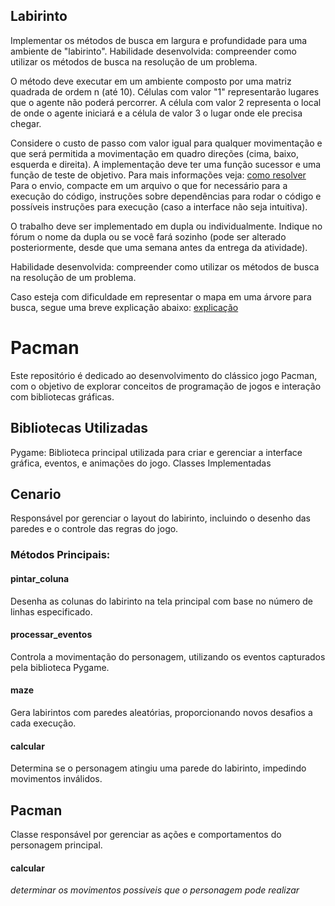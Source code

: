 
## Labirinto
Implementar os métodos de busca em largura e profundidade para uma ambiente de "labirinto".
Habilidade desenvolvida: compreender como utilizar os métodos de busca na resolução de um problema.

O método deve executar em um ambiente composto por uma matriz quadrada de ordem n (até 10). Células com valor "1" representarão lugares que o agente não poderá percorrer. A célula com valor 2 representa o local de onde o agente iniciará e a célula de valor 3 o lugar onde ele precisa chegar.

Considere o custo de passo com valor igual para qualquer movimentação e que será permitida a movimentação em quadro direções (cima, baixo, esquerda e direita). A implementação deve ter uma função sucessor e uma função de teste de objetivo.
Para mais informações veja:
[como resolver](http://www.galirows.com.br/meublog/blog/proposta-de-trabalho-metodos-de-busca-para-resolver-um-labirinto/)
Para o envio, compacte em um arquivo o que for necessário para a execução do código, instruções sobre dependências para rodar o código e possíveis instruções para execução (caso a interface não seja intuitiva).

O trabalho deve ser implementado em dupla ou individualmente. Indique no fórum o nome da dupla ou se você fará sozinho (pode ser alterado posteriormente, desde que uma semana antes da entrega da atividade).

Habilidade desenvolvida: compreender como utilizar os métodos de busca na resolução de um problema.

Caso esteja com dificuldade em representar o mapa em uma árvore para busca, segue uma breve explicação abaixo:
[explicação](https://www.youtube.com/watch?v=C8otuQJB60c&t=7s)

# Pacman
Este repositório é dedicado ao desenvolvimento do clássico jogo Pacman, com o objetivo de explorar conceitos de programação de jogos e interação com bibliotecas gráficas.

## Bibliotecas Utilizadas
Pygame: Biblioteca principal utilizada para criar e gerenciar a interface gráfica, eventos, e animações do jogo.
Classes Implementadas

## Cenario
Responsável por gerenciar o layout do labirinto, incluindo o desenho das paredes e o controle das regras do jogo.

### Métodos Principais:
#### pintar_coluna
Desenha as colunas do labirinto na tela principal com base no número de linhas especificado.

#### processar_eventos
Controla a movimentação do personagem, utilizando os eventos capturados pela biblioteca Pygame.

#### maze
Gera labirintos com paredes aleatórias, proporcionando novos desafios a cada execução.

#### calcular
Determina se o personagem atingiu uma parede do labirinto, impedindo movimentos inválidos.

## Pacman
Classe responsável por gerenciar as ações e comportamentos do personagem principal.

#### calcular
*determinar os movimentos possiveis que o personagem pode realizar*

